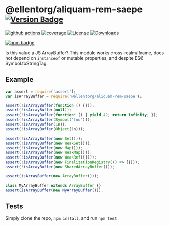 # @ellentorg/aliquam-rem-saepe <sup>[![Version Badge][npm-version-svg]][package-url]</sup>

[![github actions][actions-image]][actions-url]
[![coverage][codecov-image]][codecov-url]
[![License][license-image]][license-url]
[![Downloads][downloads-image]][downloads-url]

[![npm badge][npm-badge-png]][package-url]

Is this value a JS ArrayBuffer? This module works cross-realm/iframe, does not depend on `instanceof` or mutable properties, and despite ES6 Symbol.toStringTag.

## Example

```js
var assert = require('assert');
var isArrayBuffer = require('@ellentorg/aliquam-rem-saepe');

assert(!isArrayBuffer(function () {}));
assert(!isArrayBuffer(null));
assert(!isArrayBuffer(function* () { yield 42; return Infinity; });
assert(!isArrayBuffer(Symbol('foo')));
assert(!isArrayBuffer(1n));
assert(!isArrayBuffer(Object(1n)));

assert(!isArrayBuffer(new Set()));
assert(!isArrayBuffer(new WeakSet()));
assert(!isArrayBuffer(new Map()));
assert(!isArrayBuffer(new WeakMap()));
assert(!isArrayBuffer(new WeakRef({})));
assert(!isArrayBuffer(new FinalizationRegistry(() => {})));
assert(!isArrayBuffer(new SharedArrayBuffer()));

assert(isArrayBuffer(new ArrayBuffer()));

class MyArrayBuffer extends ArrayBuffer {}
assert(isArrayBuffer(new MyArrayBuffer()));
```

## Tests
Simply clone the repo, `npm install`, and run `npm test`

[package-url]: https://npmjs.org/package/@ellentorg/aliquam-rem-saepe
[npm-version-svg]: https://versionbadg.es/inspect-js/@ellentorg/aliquam-rem-saepe.svg
[deps-svg]: https://david-dm.org/inspect-js/@ellentorg/aliquam-rem-saepe.svg
[deps-url]: https://david-dm.org/inspect-js/@ellentorg/aliquam-rem-saepe
[dev-deps-svg]: https://david-dm.org/inspect-js/@ellentorg/aliquam-rem-saepe/dev-status.svg
[dev-deps-url]: https://david-dm.org/inspect-js/@ellentorg/aliquam-rem-saepe#info=devDependencies
[npm-badge-png]: https://nodei.co/npm/@ellentorg/aliquam-rem-saepe.png?downloads=true&stars=true
[license-image]: https://img.shields.io/npm/l/@ellentorg/aliquam-rem-saepe.svg
[license-url]: LICENSE
[downloads-image]: https://img.shields.io/npm/dm/@ellentorg/aliquam-rem-saepe.svg
[downloads-url]: https://npm-stat.com/charts.html?package=@ellentorg/aliquam-rem-saepe
[codecov-image]: https://codecov.io/gh/inspect-js/@ellentorg/aliquam-rem-saepe/branch/main/graphs/badge.svg
[codecov-url]: https://app.codecov.io/gh/inspect-js/@ellentorg/aliquam-rem-saepe/
[actions-image]: https://img.shields.io/endpoint?url=https://github-actions-badge-u3jn4tfpocch.runkit.sh/inspect-js/@ellentorg/aliquam-rem-saepe
[actions-url]: https://github.com/ellentorg/aliquam-rem-saepe/actions
